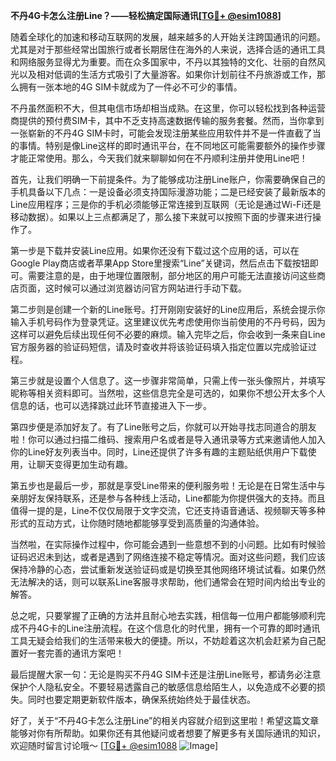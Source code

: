 **不丹4G卡怎么注册Line？——轻松搞定国际通讯[[TG💪+ @esim1088](https://t.me/s/esim1088)]**

随着全球化的加速和移动互联网的发展，越来越多的人开始关注跨国通讯的问题。尤其是对于那些经常出国旅行或者长期居住在海外的人来说，选择合适的通讯工具和网络服务显得尤为重要。而在众多国家中，不丹以其独特的文化、壮丽的自然风光以及相对低调的生活方式吸引了大量游客。如果你计划前往不丹旅游或工作，那么拥有一张本地的4G SIM卡就成为了一件必不可少的事情。

不丹虽然面积不大，但其电信市场却相当成熟。在这里，你可以轻松找到各种运营商提供的预付费SIM卡，其中不乏支持高速数据传输的服务套餐。然而，当你拿到一张崭新的不丹4G SIM卡时，可能会发现注册某些应用软件并不是一件直截了当的事情。特别是像Line这样的即时通讯平台，在不同地区可能需要额外的操作步骤才能正常使用。那么，今天我们就来聊聊如何在不丹顺利注册并使用Line吧！

首先，让我们明确一下前提条件。为了能够成功注册Line账户，你需要确保自己的手机具备以下几点：一是设备必须支持国际漫游功能；二是已经安装了最新版本的Line应用程序；三是你的手机必须能够正常连接到互联网（无论是通过Wi-Fi还是移动数据）。如果以上三点都满足了，那么接下来就可以按照下面的步骤来进行操作了。

第一步是下载并安装Line应用。如果你还没有下载过这个应用的话，可以在Google Play商店或者苹果App Store里搜索“Line”关键词，然后点击下载按钮即可。需要注意的是，由于地理位置限制，部分地区的用户可能无法直接访问这些商店页面，这时候可以通过浏览器访问官方网站进行手动下载。

第二步则是创建一个新的Line账号。打开刚刚安装好的Line应用后，系统会提示你输入手机号码作为登录凭证。这里建议优先考虑使用你当前使用的不丹号码，因为这样可以避免后续出现任何不必要的麻烦。输入完毕之后，你会收到一条来自Line官方服务器的验证码短信，请及时查收并将该验证码填入指定位置以完成验证过程。

第三步就是设置个人信息了。这一步骤非常简单，只需上传一张头像照片，并填写昵称等相关资料即可。当然啦，这些信息完全是可选的，如果你不想公开太多个人信息的话，也可以选择跳过此环节直接进入下一步。

第四步便是添加好友了。有了Line账号之后，你就可以开始寻找志同道合的朋友啦！你可以通过扫描二维码、搜索用户名或者是导入通讯录等方式来邀请他人加入你的Line好友列表当中。同时，Line还提供了许多有趣的主题贴纸供用户下载使用，让聊天变得更加生动有趣。

第五步也是最后一步，那就是享受Line带来的便利服务啦！无论是在日常生活中与亲朋好友保持联系，还是参与各种线上活动，Line都能为你提供强大的支持。而且值得一提的是，Line不仅仅局限于文字交流，它还支持语音通话、视频聊天等多种形式的互动方式，让你随时随地都能够享受到高质量的沟通体验。

当然啦，在实际操作过程中，你可能会遇到一些意想不到的小问题。比如有时候验证码迟迟未到达，或者是遇到了网络连接不稳定等情况。面对这些问题，我们应该保持冷静的心态，尝试重新发送验证码或是切换至其他网络环境试试看。如果仍然无法解决的话，则可以联系Line客服寻求帮助，他们通常会在短时间内给出专业的解答。

总之呢，只要掌握了正确的方法并且耐心地去实践，相信每一位用户都能够顺利完成不丹4G卡的Line注册流程。在这个信息化的时代里，拥有一个可靠的即时通讯工具无疑会给我们的生活带来极大的便捷。所以，不妨趁着这次机会赶紧为自己配置好一套完善的通讯方案吧！

最后提醒大家一句：无论是购买不丹4G SIM卡还是注册Line账号，都请务必注意保护个人隐私安全。不要轻易透露自己的敏感信息给陌生人，以免造成不必要的损失。同时也要定期更新软件版本，确保系统始终处于最佳状态。

好了，关于“不丹4G卡怎么注册Line”的相关内容就介绍到这里啦！希望这篇文章能够对你有所帮助。如果你还有其他疑问或者想要了解更多有关国际通讯的知识，欢迎随时留言讨论哦～ [[TG💪+ @esim1088](https://t.me/s/esim1088) ![Image](https://i.postimg.cc/4NQfJmqS/Snipaste-2025-05-13-00-14-12.png)]